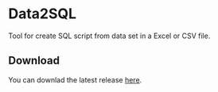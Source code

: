 # Data2SQL

Tool for create SQL script from data set in a Excel or CSV file.

## Download

You can downlad the latest release [here](https://github.com/unnamed-community/data2sql-gui/releases/latest).
